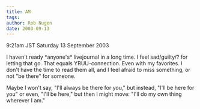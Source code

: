 ```yaml
---
title: AM
tags: 
author: Rob Nugen
date: 2003-09-13
---
```


<p class=date>9:21am JST Saturday 13 September 2003</p>

<p>I haven't ready *anyone's* livejournal in a long time.   I feel
sad/guilty/? for letting that go.  That equals YRUU-connection.  Even
with my favorites.  I don't have the time to read them all, and I feel
afraid to miss something, or not "be there" for someone.</p>

<p>Maybe I won't say, "I'll always be there for you," but instead,
"I'll be here for you" or even, "I'll be here," but then I might move:
"I'll do my own thing wherever I am."</p>
